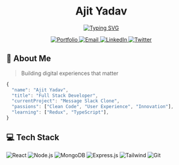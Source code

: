 

<!--
**Ajit180/Ajit180** is a ✨ _special_ ✨ repository because its `README.md` (this file) appears on your GitHub profile.

Here are some ideas to get you started:

- 🔭 I’m currently working on ...
- 🌱 I’m currently learning ...
- 👯 I’m looking to collaborate on ...
- 🤔 I’m looking for help with ...
- 💬 Ask me about ...
- 📫 How to reach me: ...
- 😄 Pronouns: ...
- ⚡ Fun fact: ...
-->

<div align="center">

# Ajit Yadav

[![Typing SVG](https://readme-typing-svg.demolab.com?font=Fira+Code&pause=1000&width=435&lines=Full+Stack+Developer;Expertise+in+Frontend+and+Backend+Technologies)](https://git.io/typing-svg)

<a href="https://portfolio-website-xi-ten-15.vercel.app/">
    <img src="https://img.shields.io/badge/Portfolio-000000?style=for-the-badge&logo=About.me&logoColor=white" alt="Portfolio" />
</a>
<a href="yajit1908@gmail.com">
    <img src="https://img.shields.io/badge/Email-D14836?style=for-the-badge&logo=gmail&logoColor=white" alt="Email" />
</a>
<a href="https://www.linkedin.com/in/ajit180/">
    <img src="https://img.shields.io/badge/LinkedIn-0077B5?style=for-the-badge&logo=linkedin&logoColor=white" alt="LinkedIn" />
</a>
<a href="">
    <img src="https://img.shields.io/badge/Twitter-1DA1F2?style=for-the-badge&logo=twitter&logoColor=white" alt="Twitter" />
</a>

</div>

## 🚀 About Me

> Building digital experiences that matter

```javascript
{
  "name": "Ajit Yadav",
  "title": "Full Stack Developer",
  "currentProject": "Message Slack Clone",
  "passions": ["Clean Code", "User Experience", "Innovation"],
  "learning": ["Redux", "TypeScript"],
}
```

## 💻 Tech Stack

![React](https://img.shields.io/badge/React-20232A?style=for-the-badge&logo=react&logoColor=61DAFB)
![Node.js](https://img.shields.io/badge/Node.js-339933?style=for-the-badge&logo=nodedotjs&logoColor=white)
![MongoDB](https://img.shields.io/badge/MongoDB-4EA94B?style=for-the-badge&logo=mongodb&logoColor=white)
![Express.js](https://img.shields.io/badge/Express.js-000000?style=for-the-badge&logo=express&logoColor=white)
![Tailwind](https://img.shields.io/badge/Tailwind_CSS-38B2AC?style=for-the-badge&logo=tailwind-css&logoColor=white)
![Git](https://img.shields.io/badge/GIT-E44C30?style=for-the-badge&logo=git&logoColor=white)
